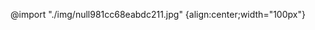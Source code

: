 <!-- <center><h1><b>落花残雪的项目介绍</b></h1></center> -->

 @import "./img/null981cc68eabdc211.jpg" {align:center;width="100px"}

